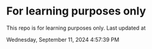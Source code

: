 # For learning purposes only
This repo is for learning purposes only.
Last updated at

Wednesday, September 11, 2024 4:57:39 PM

